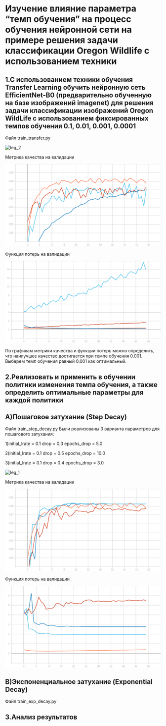 # Изучение влияние параметра “темп обучения” на процесс обучения нейронной сети на примере решения задачи классификации Oregon Wildlife с использованием техники
## 1.С использованием  техники обучения Transfer Learning обучить нейронную сеть EfficientNet-B0 (предварительно обученную на базе изображений imagenet) для решения задачи классификации изображений Oregon WildLife с использованием фиксированных темпов обучения 0.1, 0.01, 0.001, 0.0001
Файл train_transfer.py

![leg_2](https://user-images.githubusercontent.com/80068414/111864984-537fde80-8975-11eb-9733-20c220b1e233.png)

Метрика качества на валидации

![acc_1](https://github.com/EugenTrifonov/lab_3/blob/main/graph/epoch_categorical_accuracy.svg)

Функция потерь на валидации

![loss_1](https://github.com/EugenTrifonov/lab_3/blob/main/graph/epoch_loss.svg)

По графикам метрики качества и функции потерь можно определить, что наилучшее качество достигается при темпе обучения 0.001. Выберем темп обучения равный 0.001 как оптимальный.
## 2.Реализовать и применить в обучении политики изменения темпа обучения, а также определить оптимальные параметры для каждой политики
## A)Пошаговое затухание (Step Decay)
Файл train_step_decay.py
Были реализованы 3 варианта параметров для пошагового затухания:
 
 1)initial_lrate = 0.1
   drop = 0.3
   epochs_drop = 5.0
   
 2)initial_lrate = 0.1
   drop = 0.5
   epochs_drop = 10.0
   
 3)initial_lrate = 0.1
   drop = 0.4
   epochs_drop = 3.0
   
![leg_1](https://user-images.githubusercontent.com/80068414/111865770-02beb480-897a-11eb-8821-2c1f778f9fff.png)

Метрика качества на валидации

![acc_2](https://github.com/EugenTrifonov/lab_3/blob/main/graph/epoch_categorical_accuracy_step.svg)

Функция потерь на валидации

![loss_2](https://github.com/EugenTrifonov/lab_3/blob/main/graph/epoch_loss_step.svg)
## B)Экспоненциальное затухание (Exponential Decay)
Файл train_exp_decay.py

## 3.Анализ результатов

